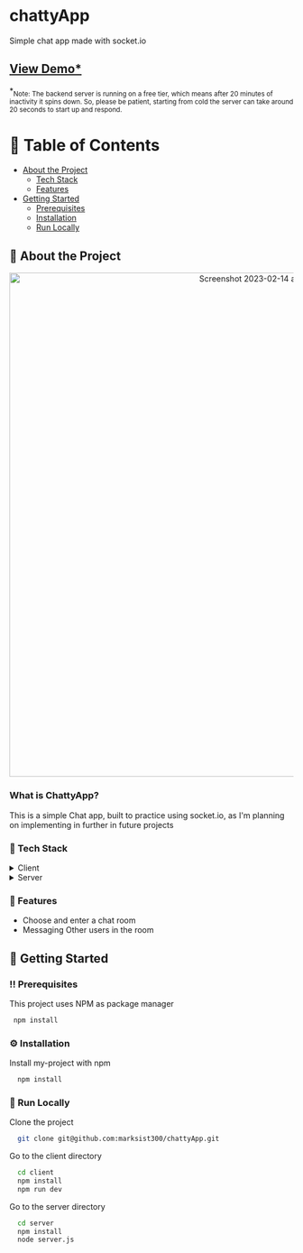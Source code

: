 # chattyApp
Simple chat app made with socket.io 
   
<h2>
    <a href="https://chattyapp-demo.onrender.com/">View Demo*</a>
  </h2>
  *<sub>Note: The backend server is running on a free tier, which means after 20 minutes of inactivity it spins down. So, please be patient, starting from cold the server can take around 20 seconds to start up and respond.</sub>
</div>

<br />

<!-- Table of Contents -->
# :notebook_with_decorative_cover: Table of Contents

- [About the Project](#star2-about-the-project)
  * [Tech Stack](#space_invader-tech-stack)
  * [Features](#dart-features)
- [Getting Started](#toolbox-getting-started)
  * [Prerequisites](#bangbang-prerequisites)
  * [Installation](#gear-installation)
  * [Run Locally](#running-run-locally)
  

<!-- About the Project -->
## :star2: About the Project

<div align="center"> 
<img width="894" alt="Screenshot 2023-02-14 at 14 22 09" src="https://user-images.githubusercontent.com/88390425/218751279-b3e103c3-c18c-4b5a-83d5-a3acfc8d29cb.png">
</div>

### What is ChattyApp?
This is a simple Chat app, built to practice using socket.io, as I'm planning on implementing in further in future projects

<!-- TechStack -->
### :space_invader: Tech Stack

<details>
  <summary>Client</summary>
  <ul>
    <li><a href="https://reactjs.org/">React.js</a></li>
    <li><a href="https://reactrouter.com/en/main">React Router</a></li>
    <li><a href="https://tailwindcss.com/">TailwindCSS</a></li>
    <li><a href="https://socket.io/">Socket.IO</a></li>
    
  </ul>
</details>

<details>
  <summary>Server</summary>
  <ul>
    <li><a href="https://expressjs.com/">Express.js</a></li>
    <li><a href="https://socket.io/">Socket.IO</a></li>
  </ul>
</details>

<!-- Features -->
### :dart: Features

- Choose and enter a chat room
- Messaging Other users in the room


<!-- Getting Started -->
## 	:toolbox: Getting Started

<!-- Prerequisites -->
### :bangbang: Prerequisites

This project uses NPM as package manager

```bash
 npm install
```

<!-- Installation -->
### :gear: Installation

Install my-project with npm

```bash
  npm install
```

<!-- Run Locally -->
### :running: Run Locally

Clone the project

```bash
  git clone git@github.com:marksist300/chattyApp.git
```

Go to the client directory
```bash
  cd client
  npm install
  npm run dev
```

Go to the server directory
```bash
  cd server
  npm install
  node server.js
```

